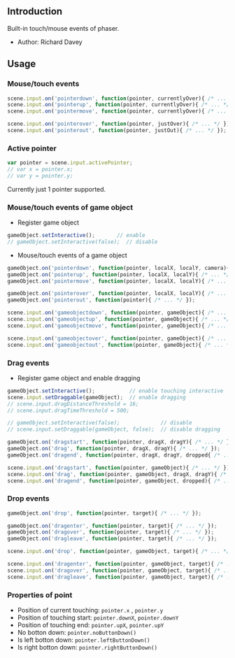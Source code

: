 ## Introduction

Built-in touch/mouse events of phaser.

- Author: Richard Davey

## Usage

### Mouse/touch events

```javascript
scene.input.on('pointerdown', function(pointer, currentlyOver){ /* ... */ });
scene.input.on('pointerup', function(pointer, currentlyOver){ /* ... */ });
scene.input.on('pointermove', function(pointer, currentlyOver){ /* ... */ });

scene.input.on('pointerover', function(pointer, justOver){ /* ... */ });
scene.input.on('pointerout', function(pointer, justOut){ /* ... */ });
```

### Active pointer

```javascript
var pointer = scene.input.activePointer;
// var x = pointer.x;
// var y = pointer.y;
```

Currently just 1 pointer supported.

### Mouse/touch events of game object

- Register game object

```javascript
gameObject.setInteractive();       // enable
// gameObject.setInteractive(false);  // disable
```

- Mouse/touch events of a game object

```javascript
gameObject.on('pointerdown', function(pointer, localX, localY, camera){ /* ... */ });
gameObject.on('pointerup', function(pointer, localX, localY){ /* ... */ });
gameObject.on('pointermove', function(pointer, localX, localY){ /* ... */ });

gameObject.on('pointerover', function(pointer, localX, localY){ /* ... */ });
gameObject.on('pointerout', function(pointer){ /* ... */ });
```

```javascript
scene.input.on('gameobjectdown', function(pointer, gameObject){ /* ... */ });
scene.input.on('gameobjectup', function(pointer, gameObject){ /* ... */ });
scene.input.on('gameobjectmove', function(pointer, gameObject){ /* ... */ });

scene.input.on('gameobjectover', function(pointer, gameObject){ /* ... */ });
scene.input.on('gameobjectout', function(pointer, gameObject){ /* ... */ });
```

### Drag events

- Register game object and enable dragging

```javascript
gameObject.setInteractive();           // enable touching interactive
scene.input.setDraggable(gameObject);  // enable dragging
// scene.input.dragDistanceThreshold = 16;
// scene.input.dragTimeThreshold = 500;

// gameObject.setInteractive(false);             // disable
// scene.input.setDraggable(gameObject, false);  // disable dragging
```

```javascript
gameObject.on('dragstart', function(pointer, dragX, dragY){ /* ... */ });
gameObject.on('drag', function(pointer, dragX, dragY){ /* ... */ });
gameObject.on('dragend', function(pointer, dragX, dragY, dropped{ /* ... */ });
```

```javascript
scene.input.on('dragstart', function(pointer, gameObject){ /* ... */ });
scene.input.on('drag', function(pointer, gameObject, dragX, dragY){ /* ... */ });
scene.input.on('dragend', function(pointer, gameObject, dropped){ /* ... */ });
```

### Drop events

```javascript
gameObject.on('drop', function(pointer, target){ /* ... */ });

gameObject.on('dragenter', function(pointer, target){ /* ... */ });
gameObject.on('dragover', function(pointer, target){ /* ... */ });
gameObject.on('dragleave', function(pointer, target){ /* ... */ });
```

```javascript
scene.input.on('drop', function(pointer, gameObject, target){ /* ... */ });

scene.input.on('dragenter', function(pointer, gameObject, target){ /* ... */ });
scene.input.on('dragover', function(pointer, gameObject, target){ /* ... */ });
scene.input.on('dragleave', function(pointer, gameObject, target){ /* ... */ });
```

### Properties of point

- Position of current touching: `pointer.x` , `pointer.y`
- Position of touching start: `pointer.downX`, `pointer.downY`
- Position of touching end: `pointer.upX`, `pointer.upY`
- No botton down: `pointer.noButtonDown()`
- Is left botton down: `pointer.leftButtonDown()`
- Is right botton down: `pointer.rightButtonDown()`